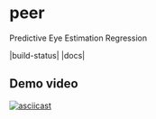 # peer
Predictive Eye Estimation Regression

|build-status| |docs|

## Demo video
[![asciicast](https://asciinema.org/a/aGwQBDkP65d4OAZRFC006dOTK.png)](https://asciinema.org/a/aGwQBDkP65d4OAZRFC006dOTK)
